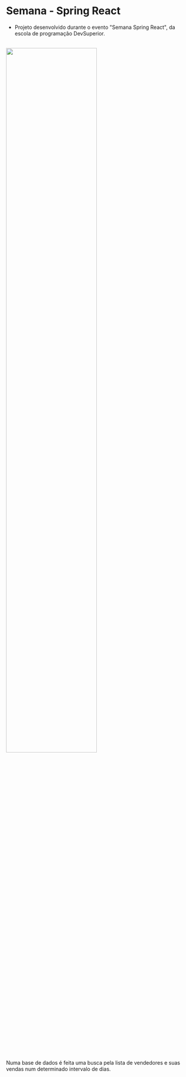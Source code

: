 # Semana - Spring React 

- Projeto desenvolvido durante o evento "Semana Spring React", da escola de programação DevSuperior.

<br>

<img src="https://user-images.githubusercontent.com/96782173/189916203-6e66bfcb-8748-4d8c-836e-ba48b97c716b.gif" width="70%">

Numa base de dados é feita uma busca pela lista de vendedores e suas vendas num determinado intervalo de dias.
